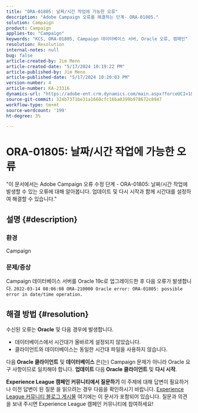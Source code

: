 ```yaml
---
title: "ORA-01805: 날짜/시간 작업에 가능한 오류"
description: "Adobe Campaign 오류를 해결하는 단계- ORA-01805."
solution: Campaign
product: Campaign
applies-to: "Campaign"
keywords: "KCS, ORA-01805, Campaign 데이터베이스 서버, Oracle 오류, 캠페인"
resolution: Resolution
internal-notes: null
bug: false
article-created-by: Jim Menn
article-created-date: "5/17/2024 10:19:22 PM"
article-published-by: Jim Menn
article-published-date: "5/17/2024 10:20:03 PM"
version-number: 4
article-number: KA-23316
dynamics-url: "https://adobe-ent.crm.dynamics.com/main.aspx?forceUCI=1&pagetype=entityrecord&etn=knowledgearticle&id=51c44681-9b14-ef11-9f8a-6045bd006268"
source-git-commit: 324b7371be31a1660cfc16ba0399b978672c8947
workflow-type: tm+mt
source-wordcount: '199'
ht-degree: 3%

---
```


# ORA-01805: 날짜/시간 작업에 가능한 오류


&quot;이 문서에서는 Adobe Campaign 오류 수정 단계 - ORA-01805: 날짜/시간 작업에 발생할 수 있는 오류에 대해 알아봅니다. 업데이트 및 다시 시작과 함께 시간대를 설정하여 해결할 수 있습니다.&quot;

## 설명 {#description}


### <b>환경</b>

Campaign



### <b>문제/증상</b>

Campaign 데이터베이스 서버를 Oracle 19c로 업그레이드한 후 다음 오류가 발생합니다. `2022-03-14 08:06:08 ORA-210000 Oracle error: ORA-01805: possible error in date/time operation.`


## 해결 방법 {#resolution}


수신된 오류는 <b>Oracle</b> 및 다음 경우에 발생합니다.

- 데이터베이스에서 시간대가 올바르게 설정되지 않았습니다.
- 클라이언트와 데이터베이스는 동일한 시간대 파일을 사용하지 않습니다.


다음<b> Oracle 클라이언트</b> 및 <b>데이터베이스</b> 은(는) Campaign 문제가 아니라 Oracle 요구 사항이므로 일치해야 합니다. <b>업데이트 </b>다음<b> Oracle 클라이언트</b> 및 <b>다시 시작</b>.


<b>Experience League 캠페인 커뮤니티에서 질문하기</b>
이 주제에 대해 답변이 필요하거나 이전 답변이 된 질문 을 읽으려는 경우 다음을 확인하시기 바랍니다. [Experience League 커뮤니티 블로그 게시물](https://experienceleaguecommunities.adobe.com/t5/adobe-campaign-classic-blogs/introducing-top-kcs-articles-curated-for-your-troubleshooting/bc-p/672426#M132 "링크 따라가기") 여기에는 이 문서가 포함되어 있습니다. 질문과 의견을 보내 주시면 Experience League 캠페인 커뮤니티에 참여하세요!

